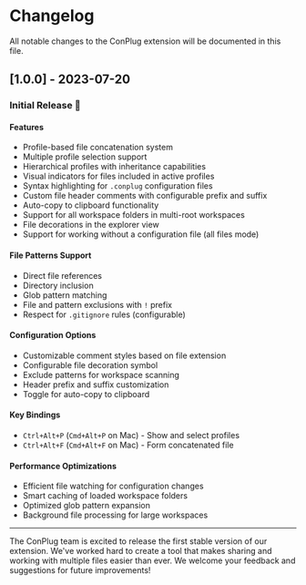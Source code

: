 # Changelog

All notable changes to the ConPlug extension will be documented in this file.

## [1.0.0] - 2023-07-20

### Initial Release 🎉

#### Features
- Profile-based file concatenation system
- Multiple profile selection support
- Hierarchical profiles with inheritance capabilities
- Visual indicators for files included in active profiles
- Syntax highlighting for `.conplug` configuration files
- Custom file header comments with configurable prefix and suffix
- Auto-copy to clipboard functionality
- Support for all workspace folders in multi-root workspaces
- File decorations in the explorer view
- Support for working without a configuration file (all files mode)

#### File Patterns Support
- Direct file references
- Directory inclusion
- Glob pattern matching
- File and pattern exclusions with `!` prefix
- Respect for `.gitignore` rules (configurable)

#### Configuration Options
- Customizable comment styles based on file extension
- Configurable file decoration symbol
- Exclude patterns for workspace scanning
- Header prefix and suffix customization
- Toggle for auto-copy to clipboard

#### Key Bindings
- `Ctrl+Alt+P` (`Cmd+Alt+P` on Mac) - Show and select profiles
- `Ctrl+Alt+F` (`Cmd+Alt+F` on Mac) - Form concatenated file

#### Performance Optimizations
- Efficient file watching for configuration changes
- Smart caching of loaded workspace folders
- Optimized glob pattern expansion
- Background file processing for large workspaces

---

The ConPlug team is excited to release the first stable version of our extension. We've worked hard to create a tool that makes sharing and working with multiple files easier than ever. We welcome your feedback and suggestions for future improvements! 